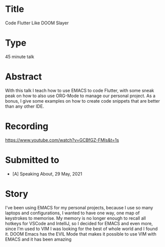# Title

Code Flutter Like DOOM Slayer

# Type

45 minute talk

# Abstract

With this talk I teach how to use EMACS to code Flutter, with some sneak peak on how to also use ORG-Mode to manage our personal project. As a bonus, I give some examples on how to create code snippets that are better than any other IDE.

# Recording

https://www.youtube.com/watch?v=GCBfGZ-FMIs&t=1s

# Submitted to

- [A] Speaking About, 29 May, 2021

# Story

I've been using EMACS for my personal projects, because I use so many laptops and configurations, I wanted to have one way, one map of keystrokes to memorise. My memory is no longer enough to recall all hotkeys for VSCode and IntelliJ, so I decided for EMACS and even more, since I'm used to VIM I was looking for the best of whole world and I found it. DOOM Emacs has the EVIL Mode that makes it possible to use VIM with EMACS and it has been amazing